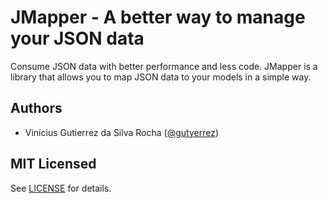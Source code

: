 # JMapper - A better way to manage your JSON data

Consume JSON data with better performance and less code. JMapper is a library that allows you to map JSON data to your models in a simple way.

## Authors

- Vinícius Gutierrez da Silva Rocha ([@gutyerrez](https://twitter.com/srgutyerrez))

## MIT Licensed

See [LICENSE](LICENSE) for details.
